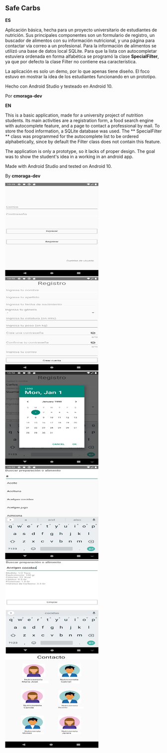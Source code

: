 ## Safe Carbs

**ES**


Aplicación básica, hecha para un proyecto universitario de estudiantes de nutrición.
Sus principales componentes son un formulario de registro, un buscador de alimentos con su información nutricional,
y una página para contactar vía correo a un profesional.
Para la información de alimentos se utilizó una base de datos local SQLite.
Para que la lista con autocompletar estuviera ordenada en forma alfabética se programó la clase **SpecialFilter**, ya que por defecto la clase Filter no contiene esa característica.

La aplicación es solo un demo, por lo que apenas tiene diseño. El foco estuvo en mostrar la idea de los estudiantes funcionando en un prototipo.

Hecho con Android Studio y testeado en Android 10.

Por **cmoraga-dev**

**EN**


This is a basic application, made for a university project of nutrition students.
Its main activities are a registration form, a food search engine with autocomplete feature,
and a page to contact a professional by mail.
To store the food information, a SQLite database was used.
The ** SpecialFilter ** class was programmed for the autocomplete list to be ordered alphabetically, since by default the Filter class does not contain this feature.

The application is only a prototype, so it lacks of proper design. The goal was to show the student's idea in a working in an android app.

Made with Android Studio and tested on Android 10.

By **cmoraga-dev**


<img src="https://github.com/cmoraga-dev/SafeCarbs/blob/master/public/login.png" width="300" height="300">

<img src="https://github.com/cmoraga-dev/SafeCarbs/blob/master/public/register.png" width="300" height="300">

<img src="https://github.com/cmoraga-dev/SafeCarbs/blob/master/public/calendar.png" width="300" height="300">

<img src="https://github.com/cmoraga-dev/SafeCarbs/blob/master/public/foods.png" width="300" height="300">

<img src="https://github.com/cmoraga-dev/SafeCarbs/blob/master/public/food_detail.png" width="300" height="300">

<img src="https://github.com/cmoraga-dev/SafeCarbs/blob/master/public/contact.png" width="300" height="300">
